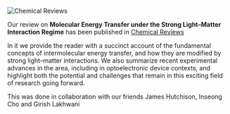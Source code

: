![Chemical Reviews](https://pubs.acs.org/cms/10.1021/acs.chemrev.2c00702/asset/images/medium/cr2c00702_0020.gif)

Our review on **Molecular Energy Transfer under the Strong Light–Matter Interaction Regime** has been published in [Chemical Reviews](https://pubs.acs.org/doi/10.1021/acs.chemrev.2c00702)

In it we provide the reader with a succinct account of the fundamental concepts of intermolecular energy transfer, and how they are modified by strong light–matter interactions. We also summarize recent experimental advances in the area, including in optoelectronic device contexts, and highlight both the potential and challenges that remain in this exciting field of research going forward.

This was done in collaboration with our friends James Hutchison, Inseong Cho and Girish Lakhwani
